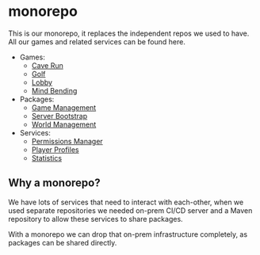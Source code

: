 # monorepo

This is our monorepo, it replaces the independent repos we used to have. All our games and related services can be
found here.

- Games:
  - [Cave Run](./games/cave-run/)
  - [Golf](./games/golf/)
  - [Lobby](./games/lobby/)
  - [Mind Bending](./games/mind-bending/)
- Packages:
  - [Game Management](./packages/game-management/)
  - [Server Bootstrap](./packages/server-bootstrap/)
  - [World Management](./packages/world-management/)
- Services:
  - [Permissions Manager](./services/permissions-manager/)
  - [Player Profiles](./services/player-profiles/)
  - [Statistics](./services/statistics/)

## Why a monorepo?

We have lots of services that need to interact with each-other, when we used separate repositories we needed on-prem
CI/CD server and a Maven repository to allow these services to share packages.

With a monorepo we can drop that on-prem infrastructure completely, as packages can be shared directly.
